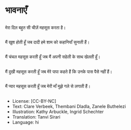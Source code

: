 # भावनाएँ

##
मेरा दिल बहुत सी चीज़ें महसूस करता है।

##
मैं खुश होती हूँ जब दादी हमे शाम को कहानियाँ सुनाती हैं।

##
मैं चंचल महसूस करती हूँ जब मैं अपनी सहेली के साथ खेलती हूँ।

##
मैं दुखी महसूस करती हूँ जब मेरे पापा कहते हैं कि उनके पास पैसे नहीं हैं।

##
मैं प्यार महसूस करती हूँ जब मेरी माँ मुझे गले से लगाती हैं।

##
* License: [CC-BY-NC]
* Text: Clare Verbeek, Thembani Dladla, Zanele Buthelezi
* Illustration: Kathy Arbuckle, Ingrid Schechter
* Translation: Tanvi Sirari
* Language: hi
